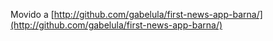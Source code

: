 Movido a [http://github.com/gabelula/first-news-app-barna/](http://github.com/gabelula/first-news-app-barna/)
